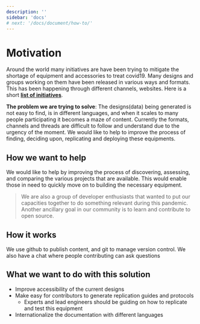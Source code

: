 ```yaml
---
description: ''
sidebar: 'docs'
# next: '/docs/document/how-to/'
---
```


# Motivation 
Around the world many initiatives are have been trying to mitigate the shortage of equipment and accessories to treat covid19.
Many designs and groups working on them have been released in various ways and formats. This has been happening through different channels, websites. Here is a short [**list of initiatives**](https://openhardware4.me/open-hardware-leaders.github.io/covid19.html).

**The problem we are trying to solve**: The designs(data) being generated is not easy to find, is in different languages, and when it scales to many people participating it becomes a maze of content. Currently the formats, channels and threads are difficult to follow and understand due to the urgency of the moment. We would like to help to improve the process of finding, deciding upon, replicating and deploying these equipments.

## How we want to help
We would like to help by improving the process of discovering, assessing, and comparing the various projects that are available. This would enable those in need to quickly move on to building the necessary equipment.

> We are also a group of developer enthusiasts that wanted to put our capacities together to do something relevant during this pandemic. Another ancillary goal in our community is to learn and contribute to open source.

## How it works
 We use github to publish content, and git to manage version control. We also have a chat where people contributing can ask questions

## What we want to do with this solution
- Improve accessibility of the current designs
- Make easy for contributors to generate replication guides and protocols
  - Experts and lead engineers should be guiding on how to replicate and test this equipment
- Internationalize the documentation with different languages



